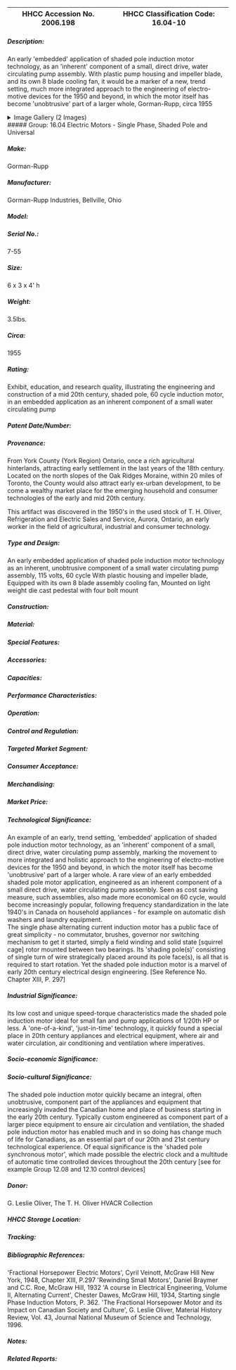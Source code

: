 | **HHCC Accession No. 2006.198** |**HHCC Classification Code:  16.04-10**|
| ----------- | ----------- |
##### Description:
An early 'embedded' application of shaded pole induction motor technology, as an 'inherent' component of a small, direct drive, water circulating pump assembly. With plastic pump housing and impeller blade, and its own 8 blade cooling fan, it would be a marker of a new, trend setting, much more integrated approach to the engineering of electro-motive devices for the 1950 and beyond, in which the motor itself has become 'unobtrusive' part of a larger whole, Gorman-Rupp, circa 1955


<details>
	<summary>Image Gallery (2 Images)</summary>
<div class="gallery gallery-wrapper--full" contenteditable="false" data-is-empty="false" data-translation="Add images" data-columns="6">
<figure class="gallery__item"><a href="#DOMAIN_NAME#gallery/16.04-10.jpg" data-size="1024x870"><img src="#DOMAIN_NAME#gallery/16.04-10-thumbnail.jpg" alt=""></a></figure>
<figure class="gallery__item"><a href="#DOMAIN_NAME#gallery/16.04-10a.jpg" data-size="1203x859"><img src="#DOMAIN_NAME#gallery/16.04-10a-thumbnail.jpg" alt=""></a></figure>
</div>
</details>
##### Group:
16.04 Electric Motors - Single Phase, Shaded Pole and Universal

##### Make:
Gorman-Rupp

##### Manufacturer:
Gorman-Rupp Industries, Bellville, Ohio

##### Model:


##### Serial No.:
7-55

##### Size:
6  x  3 x 4' h

##### Weight:
3.5lbs.

##### Circa:
1955

##### Rating:
Exhibit, education, and research quality, illustrating the engineering and construction of a mid 20th century, shaded pole, 60 cycle induction motor, in an embedded application as an inherent component of a small water circulating pump

##### Patent Date/Number:


##### Provenance:
From York County (York Region) Ontario, once a rich agricultural hinterlands, attracting early settlement in the last years of the 18th century. Located on the north slopes of the Oak Ridges Moraine, within 20 miles of Toronto, the County would also attract early ex-urban development, to be come a wealthy market place for the emerging household and consumer technologies of the early and mid 20th century. 

This artifact was discovered in the 1950's in the used stock of T. H. Oliver, Refrigeration and Electric Sales and Service, Aurora, Ontario, an early worker in the field of agricultural, industrial and consumer technology.

##### Type and Design:
An early embedded application of shaded pole induction motor technology as an inherent, unobtrusive component of a small water circulating pump assembly, 
115 volts, 60 cycle
With plastic housing and impeller blade, 
Equipped with its own 8 blade assembly cooling fan,
Mounted on light weight die cast pedestal with four bolt mount

##### Construction:


##### Material:


##### Special Features:


##### Accessories:


##### Capacities:


##### Performance Characteristics:


##### Operation:


##### Control and Regulation:


##### Targeted Market Segment:


##### Consumer Acceptance:


##### Merchandising:


##### Market Price:


##### Technological Significance:
An example of an early, trend setting, 'embedded' application of shaded pole induction motor technology, as an 'inherent' component of a small, direct drive, water circulating pump assembly, marking the movement to more integrated and holistic approach to the engineering of electro-motive devices for the 1950 and beyond, in which the motor itself has become 'unobtrusive' part of a larger whole. 
A rare view of an early embedded shaded pole motor application, engineered as an inherent component of a small direct drive, water circulating pump assembly. Seen as cost saving measure, such assemblies, also made more economical on 60 cycle, would become increasingly popular,  following frequency standardization in the late 1940's in Canada on household appliances -  for example on automatic dish washers and laundry equipment.    
The single phase alternating current induction motor has a public face of great simplicity - no commutator, brushes, governor nor switching mechanism to get it started, simply a field winding and solid state [squirrel cage] rotor mounted between two bearings. Its 'shading pole(s)' consisting of single turn of wire strategically placed around its pole face(s), is all that is required to start rotation. Yet the shaded pole induction motor is a marvel of early 20th century electrical design engineering. [See Reference No. Chapter XIII, P. 297]

##### Industrial Significance:
Its low cost and unique speed-torque characteristics made the shaded pole induction motor  ideal for small fan and pump applications of 1/20th HP or less. A 'one-of-a-kind', 'just-in-time' technology, it quickly found a special place in 20th century appliances and electrical equipment, where air and water circulation, air conditioning  and ventilation where imperatives.

##### Socio-economic Significance:


##### Socio-cultural Significance:
The shaded pole induction motor quickly became an integral, often unobtrusive, component part of the appliances and equipment that increasingly invaded the Canadian home and place of business starting in the early 20th century. Typically custom engineered as component part of a larger piece equipment to ensure air circulation and ventilation, the shaded pole induction motor has enabled much and in so doing has change much of life for Canadians, as an essential part of our 20th and 21st century technological experience.
Of equal significance is the 'shaded pole synchronous motor', which made possible the electric clock and a multitude of automatic time controlled devices throughout the 20th century [see for example Group 12.08 and 12.10 control devices]

##### Donor:
G. Leslie Oliver, The T. H. Oliver HVACR Collection

##### HHCC Storage Location:


##### Tracking:


##### Bibliographic References:
'Fractional Horsepower Electric Motors', Cyril Veinott, McGraw Hill New York, 1948, Chapter XIII, P.297
'Rewinding Small Motors', Daniel Braymer and C.C. Roe, McGraw Hill, 1932
 'A course in Electrical Engineering, Volume II, Alternating Current', Chester Dawes, McGraw Hill, 1934, Starting single Phase Induction Motors, P. 362.
'The Fractional Horsepower Motor and its Impact on Canadian Society and Culture', G. Leslie Oliver, Material History Review, Vol. 43, Journal National Museum of Science and Technology, 1996.

##### Notes:


##### Related Reports:

